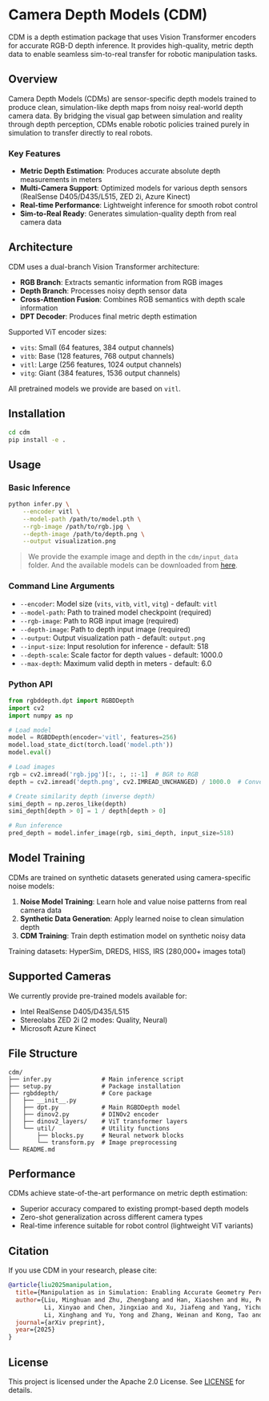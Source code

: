 # Camera Depth Models (CDM)

CDM is a depth estimation package that uses Vision Transformer encoders for accurate RGB-D depth inference. It provides high-quality, metric depth data to enable seamless sim-to-real transfer for robotic manipulation tasks.

## Overview

Camera Depth Models (CDMs) are sensor-specific depth models trained to produce clean, simulation-like depth maps from noisy real-world depth camera data. By bridging the visual gap between simulation and reality through depth perception, CDMs enable robotic policies trained purely in simulation to transfer directly to real robots.

### Key Features

- **Metric Depth Estimation**: Produces accurate absolute depth measurements in meters
- **Multi-Camera Support**: Optimized models for various depth sensors (RealSense D405/D435/L515, ZED 2i, Azure Kinect)  
- **Real-time Performance**: Lightweight inference for smooth robot control
- **Sim-to-Real Ready**: Generates simulation-quality depth from real camera data

## Architecture

CDM uses a dual-branch Vision Transformer architecture:
- **RGB Branch**: Extracts semantic information from RGB images
- **Depth Branch**: Processes noisy depth sensor data  
- **Cross-Attention Fusion**: Combines RGB semantics with depth scale information
- **DPT Decoder**: Produces final metric depth estimation

Supported ViT encoder sizes:
- `vits`: Small (64 features, 384 output channels)
- `vitb`: Base (128 features, 768 output channels) 
- `vitl`: Large (256 features, 1024 output channels)
- `vitg`: Giant (384 features, 1536 output channels)

All pretrained models we provide are based on `vitl`.

## Installation

```bash
cd cdm
pip install -e .
```

## Usage

### Basic Inference

```bash
python infer.py \
    --encoder vitl \
    --model-path /path/to/model.pth \
    --rgb-image /path/to/rgb.jpg \
    --depth-image /path/to/depth.png \
    --output visualization.png
```

> We provide the example image and depth in the `cdm/input_data` folder. And the available models can be downloaded from [here](https://huggingface.co/collections/depth-anything/camera-depth-models-68b521181dedd223f4b020db).
### Command Line Arguments

- `--encoder`: Model size (`vits`, `vitb`, `vitl`, `vitg`) - default: `vitl`
- `--model-path`: Path to trained model checkpoint (required)
- `--rgb-image`: Path to RGB input image (required) 
- `--depth-image`: Path to depth input image (required)
- `--output`: Output visualization path - default: `output.png`
- `--input-size`: Input resolution for inference - default: 518
- `--depth-scale`: Scale factor for depth values - default: 1000.0
- `--max-depth`: Maximum valid depth in meters - default: 6.0

### Python API

```python
from rgbddepth.dpt import RGBDDepth
import cv2
import numpy as np

# Load model
model = RGBDDepth(encoder='vitl', features=256)
model.load_state_dict(torch.load('model.pth'))
model.eval()

# Load images
rgb = cv2.imread('rgb.jpg')[:, :, ::-1]  # BGR to RGB
depth = cv2.imread('depth.png', cv2.IMREAD_UNCHANGED) / 1000.0  # Convert to meters

# Create similarity depth (inverse depth)
simi_depth = np.zeros_like(depth)
simi_depth[depth > 0] = 1 / depth[depth > 0]

# Run inference
pred_depth = model.infer_image(rgb, simi_depth, input_size=518)
```

## Model Training

CDMs are trained on synthetic datasets generated using camera-specific noise models:

1. **Noise Model Training**: Learn hole and value noise patterns from real camera data
2. **Synthetic Data Generation**: Apply learned noise to clean simulation depth  
3. **CDM Training**: Train depth estimation model on synthetic noisy data

Training datasets: HyperSim, DREDS, HISS, IRS (280,000+ images total)

## Supported Cameras

We currently provide pre-trained models available for:
- Intel RealSense D405/D435/L515
- Stereolabs ZED 2i (2 modes: Quality, Neural)
- Microsoft Azure Kinect

## File Structure

```
cdm/
├── infer.py              # Main inference script
├── setup.py              # Package installation
├── rgbddepth/            # Core package
│   ├── __init__.py
│   ├── dpt.py            # Main RGBDDepth model
│   ├── dinov2.py         # DINOv2 encoder
│   ├── dinov2_layers/    # ViT transformer layers
│   └── util/             # Utility functions
│       ├── blocks.py     # Neural network blocks
│       └── transform.py  # Image preprocessing
└── README.md
```

## Performance

CDMs achieve state-of-the-art performance on metric depth estimation:
- Superior accuracy compared to existing prompt-based depth models
- Zero-shot generalization across different camera types
- Real-time inference suitable for robot control (lightweight ViT variants)

## Citation

If you use CDM in your research, please cite:

```bibtex
@article{liu2025manipulation,
  title={Manipulation as in Simulation: Enabling Accurate Geometry Perception in Robots},
  author={Liu, Minghuan and Zhu, Zhengbang and Han, Xiaoshen and Hu, Peng and Lin, Haotong and 
          Li, Xinyao and Chen, Jingxiao and Xu, Jiafeng and Yang, Yichu and Lin, Yunfeng and 
          Li, Xinghang and Yu, Yong and Zhang, Weinan and Kong, Tao and Kang, Bingyi},
  journal={arXiv preprint},
  year={2025}
}
```

## License

This project is licensed under the Apache 2.0 License. See [LICENSE](../LICENSE) for details.

